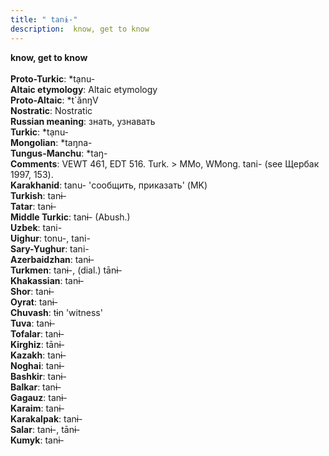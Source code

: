 ```yaml
---
title: " tanɨ-"
description:  know, get to know
---
```

<strong> know, get to know</strong><br><br>
<strong>Proto-Turkic</strong>:  *tạnu-<br>
<strong>Altaic etymology</strong>:  Altaic etymology<br>
<strong> Proto-Altaic</strong>:  *t`ănŋV<br>
<strong>Nostratic</strong>:  Nostratic<br>
<strong>Russian meaning</strong>:  знать, узнавать<br>
<strong>Turkic</strong>:  *tạnu-<br>
<strong>Mongolian</strong>:  *taŋna-<br>
<strong>Tungus-Manchu</strong>:  *taŋ-<br>
<strong>Comments</strong>:  VEWT 461, EDT 516. Turk. > MMo, WMong. tani- (see Щербак 1997, 153).<br>
<strong>Karakhanid</strong>:  tanu- 'сообщить, приказать' (MK)<br>
<strong>Turkish</strong>:  tanɨ-<br>
<strong>Tatar</strong>:  tanɨ-<br>
<strong>Middle Turkic</strong>:  tanɨ- (Abush.)<br>
<strong>Uzbek</strong>:  tani-<br>
<strong>Uighur</strong>:  tonu-, tani-<br>
<strong>Sary-Yughur</strong>:  tani-<br>
<strong>Azerbaidzhan</strong>:  tanɨ-<br>
<strong>Turkmen</strong>:  tanɨ-, (dial.) tānɨ-<br>
<strong>Khakassian</strong>:  tanɨ-<br>
<strong>Shor</strong>:  tanɨ-<br>
<strong>Oyrat</strong>:  tanɨ-<br>
<strong>Chuvash</strong>:  tɨn 'witness'<br>
<strong>Tuva</strong>:  tanɨ-<br>
<strong>Tofalar</strong>:  tanɨ-<br>
<strong>Kirghiz</strong>:  tānɨ-<br>
<strong>Kazakh</strong>:  tanɨ-<br>
<strong>Noghai</strong>:  tanɨ-<br>
<strong>Bashkir</strong>:  tanɨ-<br>
<strong>Balkar</strong>:  tanɨ-<br>
<strong>Gagauz</strong>:  tanɨ-<br>
<strong>Karaim</strong>:  tanɨ-<br>
<strong>Karakalpak</strong>:  tanɨ-<br>
<strong>Salar</strong>:  tanɨ-, tānɨ-<br>
<strong>Kumyk</strong>:  tanɨ-<br>


